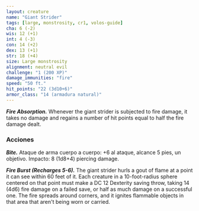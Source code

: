 ```yaml
---
layout: creature
name: "Giant Strider"
tags: [large, monstrosity, cr1, volos-guide]
cha: 6 (-2)
wis: 12 (+1)
int: 4 (-3)
con: 14 (+2)
dex: 13 (+1)
str: 18 (+4)
size: Large monstrosity
alignment: neutral evil
challenge: "1 (200 XP)"
damage_immunities: "fire"
speed: "50 ft."
hit_points: "22 (3d10+6)"
armor_class: "14 (armadura natural)"
---
```


***Fire Absorption.*** Whenever the giant strider is subjected to fire damage, it takes no damage and regains a number of hit points equal to half the fire damage dealt.

### Acciones

***Bite.*** Ataque de arma cuerpo a cuerpo: +6 al ataque, alcance 5 pies, un objetivo. Impacto: 8 (1d8+4) piercing damage.

***Fire Burst (Recharges 5-6).*** The giant strider hurls a gout of flame at a point it can see within 60 feet of it. Each creature in a 10-foot-radius sphere centered on that point must make a DC 12 Dexterity saving throw, taking 14 (4d6) fire damage on a failed save, or half as much damage on a successful one. The fire spreads around corners, and it ignites flammable objects in that area that aren't being worn or carried.